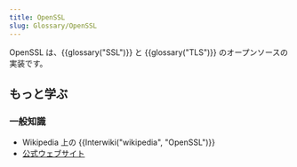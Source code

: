 ```yaml
---
title: OpenSSL
slug: Glossary/OpenSSL
---
```


OpenSSL は、{{glossary("SSL")}} と {{glossary("TLS")}} のオープンソースの実装です。

## もっと学ぶ

### 一般知識

- Wikipedia 上の {{Interwiki("wikipedia", "OpenSSL")}}
- [公式ウェブサイト](http://www.openssl.org/)
